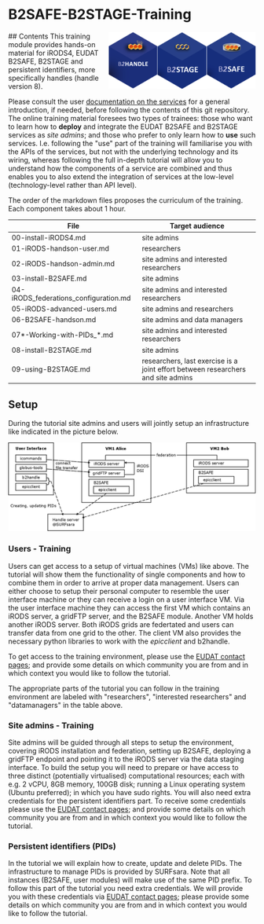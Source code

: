 # B2SAFE-B2STAGE-Training
<img align="right" src="img/B2SAFE.png" width="100px">
<img align="right" src="img/B2STAGE.png" width="100px">
<img align="right" src="img/B2HANDLE.png" width="100px">
## Contents
This training module provides hands-on material for iRODS4, EUDAT B2SAFE, B2STAGE and persistent identifiers, more specifically handles (handle version 8).

Please consult the user [documentation on the services](https://eudat.eu/services/userdoc) for a general introduction, if needed, before following the contents of this git repository. The online training material foresees two types of trainees: those who want to learn how to **deploy**  and integrate the EUDAT B2SAFE and B2STAGE services as *site admins*; and those who prefer to only learn how to **use** such services. I.e. following the "use" part of the training will familiarise you with the APIs of the services, but not with the underlying technology and its wiring, whereas following the full in-depth tutorial will allow you to understand how the components of a service are combined and thus enables you to also extend the integration of services at the low-level (technology-level rather than API level).

The order of the markdown files proposes the curriculum of the training. Each component takes about 1 hour.

File | Target audience
------|-------------------
00-install-iRODS4.md | site admins
01-iRODS-handson-user.md | researchers
02-iRODS-handson-admin.md	| site admins and interested researchers
03-install-B2SAFE.md	| site admins
04-iRODS_federations_configuration.md	| site admins and interested researchers
05-iRODS-advanced-users.md	| site admins and researchers
06-B2SAFE-handson.md	| site admins and data managers
07\*-Working-with-PIDs_\*.md | site admins and interested researchers
08-install-B2STAGE.md | site admins
09-using-B2STAGE.md | researchers, last exercise is a joint effort between researchers and site admins

## Setup
During the tutorial site admins and users will jointly setup an infrastructure like indicated in the picture below.

<img align="centre" src="img/VM-setup.png" width="800px">

### Users - Training
Users can get access to a setup of virtual machines (VMs) like above. The tutorial will show them the functionality of single components and how to combine them in order to arrive at proper data management.
Users can either choose to setup their personal computer to resemble the user interface machine or they can receive a login on a user interface VM.
Via the user interface machine they can access the first VM which contains an iRODS server, a gridFTP server, and the B2SAFE module.
Another VM holds another iRODS server. Both iRODS grids are federtated and users can transfer data from one grid to the other.
The client VM also provides the necessary python libraries to work with the *epicclient* and b2handle.

To get access to the training environment, please use the [EUDAT contact pages](https://eudat.eu/support-request?service=DOCUMENTATION); and provide some details on which community you are from and in which context you would like to follow the tutorial. 

The appropriate parts of the tutorial you can follow in the training environment are labeled with "researchers", "interested researchers" and "datamanagers" in the table above.

### Site admins - Training
Site admins will be guided through all steps to setup the environment, covering iRODS installation and federation, setting up B2SAFE, deploying a gridFTP endpoint and pointing it to the iRODS server via the data staging interface. To build the setup you will need to prepare or have access to three distinct (potentially virtualised) computational resources; each with e.g. 2 vCPU, 8GB memory, 100GB disk; running a Linux operating system (Ubuntu preferred); in which you have sudo rights. You will also need extra credentials for the persistent identifiers part. To receive some credentials please use the [EUDAT contact pages](https://eudat.eu/support-request?service=DOCUMENTATION); and provide some details on which community you are from and in which context you would like to follow the tutorial. 

### Persistent identifiers (PIDs)
In the tutorial we will explain how to create, update and delete PIDs. The infrastructure to manage PIDs is provided by SURFsara.
Note that all instances (B2SAFE, user modules) will make use of the same PID prefix. To follow this part of the tutorial you need extra credentials. We will provide you with these credentials via [EUDAT contact pages](https://eudat.eu/support-request?service=DOCUMENTATION); please provide some details on which community you are from and in which context you would like to follow the tutorial. 

